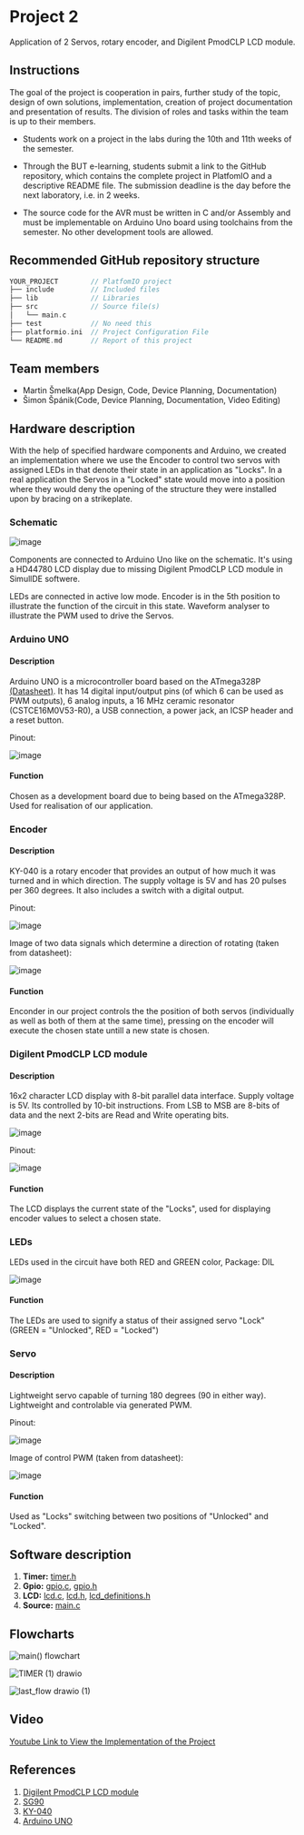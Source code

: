 # Project 2

Application of 2 Servos, rotary encoder, and Digilent PmodCLP LCD module.

## Instructions

The goal of the project is cooperation in pairs, further study of the topic, design of own solutions, implementation, creation of project documentation and presentation of results. The division of roles and tasks within the team is up to their members.

* Students work on a project in the labs during the 10th and 11th weeks of the semester.

* Through the BUT e-learning, students submit a link to the GitHub repository, which contains the complete project in PlatfomIO and a descriptive README file. The submission deadline is the day before the next laboratory, i.e. in 2 weeks.

* The source code for the AVR must be written in C and/or Assembly and must be implementable on Arduino Uno board using toolchains from the semester. No other development tools are allowed.

## Recommended GitHub repository structure

   ```c
   YOUR_PROJECT        // PlatfomIO project
   ├── include         // Included files
   ├── lib             // Libraries
   ├── src             // Source file(s)
   │   └── main.c
   ├── test            // No need this
   ├── platformio.ini  // Project Configuration File
   └── README.md       // Report of this project
   ```
## Team members

* Martin Šmelka(App Design, Code, Device Planning, Documentation)
* Šimon Špánik(Code, Device Planning, Documentation, Video Editing)

## Hardware description

With the help of specified hardware components and Arduino, we created an implementation where we use the Encoder to control two servos with assigned LEDs in that denote their state in an application as "Locks". In a real application the Servos in a "Locked" state would move into a position where they would deny the opening of the structure they were installed upon by bracing on a strikeplate.

### Schematic

![image](https://github.com/MartinSmelka/Digital-Electronics-2-Smelka/blob/main/Pic/Circuit_Projekt2.png)

Components are connected to Arduino Uno like on the schematic. 
It's using a HD44780 LCD display due to missing Digilent PmodCLP LCD module in SimullDE softwere.

LEDs are connected in active low mode. Encoder is in the 5th position to illustrate the function of the circuit in this state. Waveform analyser to illustrate the PWM used to drive the Servos.

### Arduino UNO

#### Description

Arduino UNO is a microcontroller board based on the ATmega328P [(Datasheet)](https://ww1.microchip.com/downloads/en/DeviceDoc/Atmel-7810-Automotive-Microcontrollers-ATmega328P_Datasheet.pdf). It has 14 digital input/output pins (of which 6 can be used as PWM outputs), 6 analog inputs, a 16 MHz ceramic resonator (CSTCE16M0V53-R0), a USB connection, a power jack, an ICSP header and a reset button.

Pinout:

![image](https://github.com/MartinSmelka/Digital-Electronics-2-Smelka/blob/main/Pic/UNO_Pinout.png)

#### Function

Chosen as a development board due to being based on the ATmega328P. Used for realisation of our application.

### Encoder

#### Description

KY-040 is a rotary encoder that provides an output of how much it was turned and in which direction. The supply voltage is 5V and has 20 pulses per 360 degrees. It also includes a switch with a digital output.

Pinout:

![image](https://user-images.githubusercontent.com/99726477/205434930-50e16daf-f3ed-4ef1-aaff-bf3b9e7298a7.png)

Image of two data signals which determine a direction of rotating (taken from datasheet):

![image](https://user-images.githubusercontent.com/99726477/205435020-c9411c68-0b3f-4a49-8d00-867d629956a3.png)


#### Function

Enconder in our project controls the the position of both servos (individually as well as both of them at the same time), pressing on the encoder will execute the chosen state untill a new state is chosen.


### Digilent PmodCLP LCD module

#### Description

16x2 character LCD display with 8-bit parallel data interface. Supply voltage is 5V. Its controlled by 10-bit instructions. From LSB to MSB are 8-bits of data and the next 2-bits are Read and Write operating bits.

![image](https://user-images.githubusercontent.com/99726477/205435246-52842a16-c7c0-4014-881b-cd2b4b707686.png)

Pinout:

![image](https://user-images.githubusercontent.com/99726477/205435281-7e80ee4f-f1b4-459c-ac3e-b6893d463a5d.png)


#### Function

The LCD displays the current state of the "Locks", used for displaying encoder values to select a chosen state.

### LEDs

LEDs used in the circuit have both RED and GREEN color, Package: DIL

![image](https://user-images.githubusercontent.com/99726477/205602378-859bb8f7-a3a6-496c-943f-c0729d48a317.png)

#### Function

The LEDs are used to signify a status of their assigned servo "Lock" (GREEN = "Unlocked", RED = "Locked")

### Servo

#### Description
Lightweight servo capable of turning 180 degrees (90 in either way). Lightweight and controlable via generated PWM. 

Pinout:

![image](https://github.com/MartinSmelka/Digital-Electronics-2-Smelka/blob/main/Pic/SG90_Pin_out.png)

Image of control PWM (taken from datasheet):

![image](https://github.com/MartinSmelka/Digital-Electronics-2-Smelka/blob/main/Pic/SG90_PWM.png)


#### Function

Used as "Locks" switching between two positions of "Unlocked" and "Locked".

## Software description
 1. **Timer:** [timer.h](https://github.com/MartinSmelka/Digital-Electronics-2-Smelka/blob/main/Labs/Project2_Lock/include/timer.h)
 2. **Gpio:** [gpio.c](https://github.com/MartinSmelka/Digital-Electronics-2-Smelka/blob/main/Labs/Project2_Lock/lib/gpio/gpio.c), [gpio.h](https://github.com/MartinSmelka/Digital-Electronics-2-Smelka/blob/main/Labs/Project2_Lock/lib/gpio/gpio.h)
 3. **LCD:** [lcd.c](https://github.com/MartinSmelka/Digital-Electronics-2-Smelka/blob/main/Labs/Project2_Lock/lib/lcd/lcd.c), [lcd.h](https://github.com/MartinSmelka/Digital-Electronics-2-Smelka/blob/main/Labs/Project2_Lock/lib/lcd/lcd.h), [lcd_definitions.h](https://github.com/MartinSmelka/Digital-Electronics-2-Smelka/blob/main/Labs/Project2_Lock/lib/lcd/lcd_definitions.h)
 4. **Source:** [main.c](https://github.com/MartinSmelka/Digital-Electronics-2-Smelka/blob/main/Labs/Project2_Lock/src/main.c)

## Flowcharts

![main() flowchart]()

![TIMER (1) drawio]()

![last_flow drawio (1)]()

## Video

[Youtube Link to View the Implementation of the Project](https://youtu.be/GND5rMOg6Ww)

## References

1. [Digilent PmodCLP LCD module](https://www.tme.eu/Document/07d3a201631d75ac52980710936cebec/410-142P.pdf)
2. [SG90](http://www.ee.ic.ac.uk/pcheung/teaching/DE1_EE/stores/sg90_datasheet.pdf)
3. [KY-040](https://www.rcscomponents.kiev.ua/datasheets/ky-040-datasheet.pdf)
4. [Arduino UNO](https://docs.arduino.cc/resources/datasheets/A000066-datasheet.pdf)
